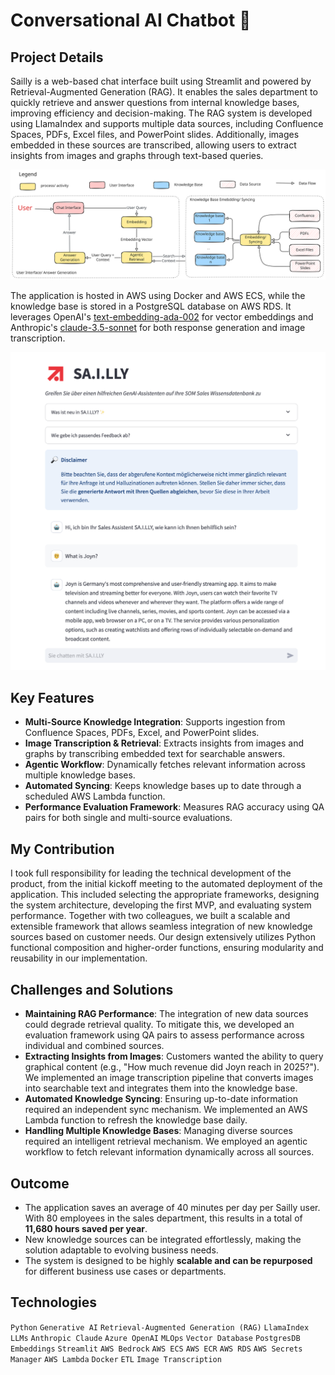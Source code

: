# Conversational AI Chatbot 🤖

## Project Details
Sailly is a web-based chat interface built using Streamlit and powered by Retrieval-Augmented Generation (RAG). It enables the sales department to quickly retrieve and answer questions from internal knowledge bases, improving efficiency and decision-making. The RAG system is developed using LlamaIndex and supports multiple data sources, including Confluence Spaces, PDFs, Excel files, and PowerPoint slides. Additionally, images embedded in these sources are transcribed, allowing users to extract insights from images and graphs through text-based queries.

![Sailly Data Flow](/static/images/projects/sailly.svg)

The application is hosted in AWS using Docker and AWS ECS, while the knowledge base is stored in a PostgreSQL database on AWS RDS. It leverages OpenAI's [text-embedding-ada-002](https://platform.openai.com/docs/guides/embeddings) for vector embeddings and Anthropic's [claude-3.5-sonnet](https://www.anthropic.com/news/claude-3-5-sonnet) for both response generation and image transcription.

![Sailly Screenshot](/static/images/projects/sailly_screenshot.png)

## Key Features
- **Multi-Source Knowledge Integration**: Supports ingestion from Confluence Spaces, PDFs, Excel, and PowerPoint slides.
- **Image Transcription & Retrieval**: Extracts insights from images and graphs by transcribing embedded text for searchable answers.
- **Agentic Workflow**: Dynamically fetches relevant information across multiple knowledge bases.
- **Automated Syncing**: Keeps knowledge bases up to date through a scheduled AWS Lambda function.
- **Performance Evaluation Framework**: Measures RAG accuracy using QA pairs for both single and multi-source evaluations.

## My Contribution
I took full responsibility for leading the technical development of the product, from the initial kickoff meeting to the automated deployment of the application. This included selecting the appropriate frameworks, designing the system architecture, developing the first MVP, and evaluating system performance. Together with two colleagues, we built a scalable and extensible framework that allows seamless integration of new knowledge sources based on customer needs. Our design extensively utilizes Python functional composition and higher-order functions, ensuring modularity and reusability in our implementation.

## Challenges and Solutions
- **Maintaining RAG Performance**: The integration of new data sources could degrade retrieval quality. To mitigate this, we developed an evaluation framework using QA pairs to assess performance across individual and combined sources.
- **Extracting Insights from Images**: Customers wanted the ability to query graphical content (e.g., "How much revenue did Joyn reach in 2025?"). We implemented an image transcription pipeline that converts images into searchable text and integrates them into the knowledge base.
- **Automated Knowledge Syncing**: Ensuring up-to-date information required an independent sync mechanism. We implemented an AWS Lambda function to refresh the knowledge base daily.
- **Handling Multiple Knowledge Bases**: Managing diverse sources required an intelligent retrieval mechanism. We employed an agentic workflow to fetch relevant information dynamically across all sources.

## Outcome
- The application saves an average of 40 minutes per day per Sailly user. With 80 employees in the sales department, this results in a total of **11,680 hours saved per year**.
- New knowledge sources can be integrated effortlessly, making the solution adaptable to evolving business needs.
- The system is designed to be highly **scalable and can be repurposed** for different business use cases or departments.

## Technologies
`Python`  `Generative AI`  `Retrieval-Augmented Generation (RAG)`  `LlamaIndex`  `LLMs`  `Anthropic Claude` `Azure OpenAI` `MLOps`  `Vector Database`  `PostgresDB`  `Embeddings`  `Streamlit` `AWS Bedrock` `AWS ECS`  `AWS ECR`  `AWS RDS`  `AWS Secrets Manager`  `AWS Lambda` `Docker`  `ETL`  `Image Transcription`

